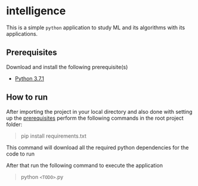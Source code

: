 # intelligence
This is a simple `python` application to study ML and its algorithms with its applications.

## Prerequisites
Download and install the following prerequisite(s)

* [Python 3.7.1](https://www.python.org/ftp/python/3.7.1/python-3.7.1.exe)

## How to run
After importing the project in your local directory and also done with setting up the [prerequisites](#prerequisites) perform the 
following commands in the root project folder:

> pip install requirements.txt

This command will download all the required python dependencies for the code to run

After that run the following command to execute the application

> python `<TODO>`.py 